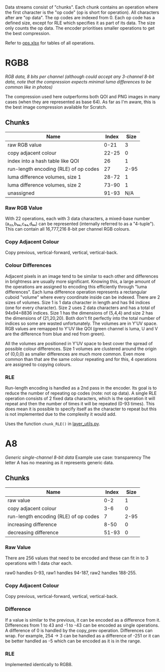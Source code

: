 Data streams consist of "chunks". Each chunk contains an operation where the first character is the "op code" (op is short for operation). All characters after are "op data". The op codes are indexed from 0. Each op code has a defined size, except for RLE which specifies it as part of its data. The size only counts the op data. The encoder prioritises smaller operations to get the best compression.

Refer to [ops.xlsx](documentation/ops.xlsx) for tables of all operations.

# RGB8
*RGB data, 8 bits per channel*
*(although could accept any 3-channel 8-bit data, note that the compression expects minimal luma differences to be common like in photos)*

The compression used here outperforms both QOI and PNG images in many cases (when they are represented as base 64). As far as I'm aware, this is the best image compression available for Scratch. 

## Chunks
Name | Index | Size
--- | --- | ---
raw RGB value | 0-21 | 3
copy adjacent colour | 22-25 | 0
index into a hash table like QOI | 26 | 1
run-length encoding (RLE) of op codes | 27 | 2-95
luma difference volumes, size 1 | 28-72 | 1
luma difference volumes, size 2 | 73-90 | 1
unassigned | 91-93 | N/A

### Raw RGB Value
With 22 operations, each with 3 data characters, a mixed-base number (a₂₂,b₉₄,c₉₄,d₉₄) can be represented (internally referred to as a "4-tuple"). This can contain all 16,777,216 8-bit per channel RGB colours. 

### Copy Adjacent Colour
Copy previous, vertical-forward, vertical, vertical-back.

### Colour Differences
Adjacent pixels in an image tend to be similar to each other and differences in brightness are usually more significant. Knowing this, a large amount of the operations are assigned to encoding this efficiently through "luma differences". Each luma difference operation represents a rectangular cuboid "volume" where every coordinate inside can be indexed. There are 2 sizes of volumes. Size 1 is 1 data character in length and has 94 indices (one for every character). Size 2 uses 2 data characters and has a total of 94x94=8836 indices. Size 1 has the dimensions of (5,4,4) and size 2 has the dimensions of (21,20,20). Both don't fit perfectly into the total number of indices so some are wasted unfortunately. The volumes are in Y'UV space. RGB values are remapped to Y'UV like QOI (green channel is luma, U and V are the difference from blue and red from green). 

All the volumes are positioned in Y'UV space to best cover the spread of possible colour differences. Size 1 volumes are clustered around the origin of (0,0,0) as smaller differences are much more common. Even more common than that are the same colour repeating and for this, 4 operations are assigned to copying colours.

### RLE
Run-length encoding is handled as a 2nd pass in the encoder. Its goal is to reduce the number of repeating op codes (note: not op data). A single RLE operation consists of 2 fixed data characters, which is the operation it will repeat and then the number of times it will be repeated (0-93 times). This does mean it is possible to specify itself as the character to repeat but this is not implemented due to the complexity it would add.

Uses the function `chunk_RLE()` in [layer_utils.py](layer_utils.py).


# A8
*Generic single-channel 8-bit data*
Example use case: transparency
The letter A has no meaning as it represents generic data.

## Chunks
Name | Index | Size
--- | --- | ---
raw value | 0-2 | 1
copy adjacent colour | 3-6 | 0
run-length encoding (RLE) of op codes | 7 | 2-95
increasing difference | 8-50 | 0
decreasing difference | 51-93 | 0

### Raw Value
There are 256 values that need to be encoded and these can fit in to 3 operations with 1 data char each. 

raw0 handles 0-93, raw1 handles 94-187, raw2 handles 188-255.

### Copy Adjacent Colour
Copy previous, vertical-forward, vertical, vertical-back.

### Difference
If a value is similar to the previous, it can be encoded as a difference from it. Differences from 1 to 43 and -1 to -43 can be encoded as single operations. A difference of 0 is handled by the copy_prev operation. Differences can wrap. For example, 254 -> 3 can be handled as a difference of -251 or it can be better handled as -5 which can be encoded as it is in the range.

### RLE
Implemented identically to RGB8. 
